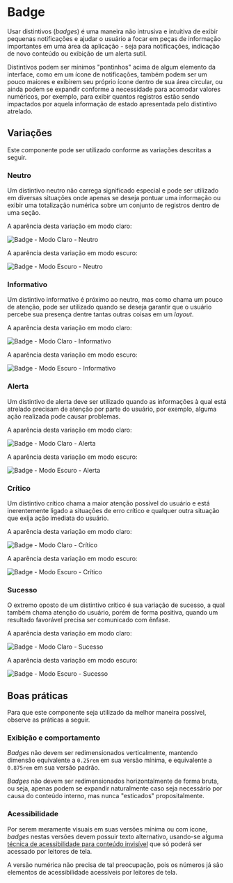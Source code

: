 # Badge

Usar distintivos (_badges_) é uma maneira não intrusiva e intuitiva de exibir pequenas notificações e ajudar o usuário a focar em peças de informação importantes em uma área da aplicação - seja para notificações, indicação de novo conteúdo ou exibição de um alerta sutil.

Distintivos podem ser mínimos "pontinhos" acima de algum elemento da interface, como em um ícone de notificações, também podem ser um pouco maiores e exibirem seu próprio ícone dentro de sua área circular, ou ainda podem se expandir conforme a necessidade para acomodar valores numéricos, por exemplo, para exibir quantos registros estão sendo impactados por aquela informação de estado apresentada pelo distintivo atrelado.

<LinkToCpsElements name="badge" />

## Variações

Este componente pode ser utilizado conforme as variações descritas a seguir.

### Neutro

Um distintivo neutro não carrega significado especial e pode ser utilizado em diversas situações onde apenas se deseja pontuar uma informação ou exibir uma totalização numérica sobre um conjunto de registros dentro de uma seção.

A aparência desta variação em modo claro:

![Badge - Modo Claro - Neutro](~@source/assets/images/component-badge-light-neutral.png)

A aparência desta variação em modo escuro:

![Badge - Modo Escuro - Neutro](~@source/assets/images/component-badge-dark-neutral.png)

### Informativo

Um distintivo informativo é próximo ao neutro, mas como chama um pouco de atenção, pode ser utilizado quando se deseja garantir que o usuário percebe sua presença dentre tantas outras coisas em um _layout_.

A aparência desta variação em modo claro:

![Badge - Modo Claro - Informativo](~@source/assets/images/component-badge-light-information.png)

A aparência desta variação em modo escuro:

![Badge - Modo Escuro - Informativo](~@source/assets/images/component-badge-dark-information.png)

### Alerta

Um distintivo de alerta deve ser utilizado quando as informações à qual está atrelado precisam de atenção por parte do usuário, por exemplo, alguma ação realizada pode causar problemas.

A aparência desta variação em modo claro:

![Badge - Modo Claro - Alerta](~@source/assets/images/component-badge-light-warning.png)

A aparência desta variação em modo escuro:

![Badge - Modo Escuro - Alerta](~@source/assets/images/component-badge-dark-warning.png)

### Crítico

Um distintivo crítico chama a maior atenção possível do usuário e está inerentemente ligado a situações de erro crítico e qualquer outra situação que exija ação imediata do usuário.

A aparência desta variação em modo claro:

![Badge - Modo Claro - Crítico](~@source/assets/images/component-badge-light-critical.png)

A aparência desta variação em modo escuro:

![Badge - Modo Escuro - Crítico](~@source/assets/images/component-badge-dark-critical.png)

### Sucesso

O extremo oposto de um distintivo crítico é sua variação de sucesso, a qual também chama atenção do usuário, porém de forma positiva, quando um resultado favorável precisa ser comunicado com ênfase.

A aparência desta variação em modo claro:

![Badge - Modo Claro - Sucesso](~@source/assets/images/component-badge-light-success.png)

A aparência desta variação em modo escuro:

![Badge - Modo Escuro - Sucesso](~@source/assets/images/component-badge-dark-success.png)

## Boas práticas

Para que este componente seja utilizado da melhor maneira possível, observe as práticas a seguir.

### Exibição e comportamento

_Badges_ não devem ser redimensionados verticalmente, mantendo dimensão equivalente a `0.25rem` em sua versão mínima, e equivalente a `0.875rem` em sua versão padrão.

_Badges_ não devem ser redimensionados horizontalmente de forma bruta, ou seja, apenas podem se expandir naturalmente caso seja necessário por causa do conteúdo interno, mas nunca "esticados" propositalmente.

### Acessibilidade

Por serem meramente visuais em suas versões mínima ou com ícone, _badges_ nestas versões devem possuir texto alternativo, usando-se alguma [técnica de acessibilidade para conteúdo invisível](https://webaim.org/techniques/css/invisiblecontent/) que só poderá ser acessado por leitores de tela.

A versão numérica não precisa de tal preocupação, pois os números já são elementos de acessibilidade acessíveis por leitores de tela.
